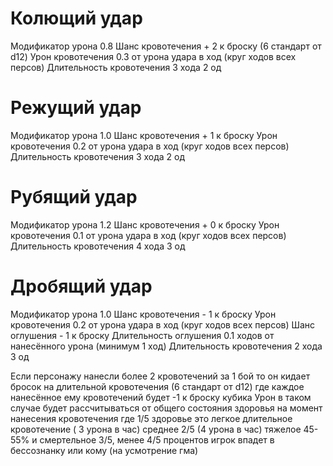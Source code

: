 
# Колющий удар
Модификатор урона 0.8
Шанс кровотечения + 2 к броску (6 стандарт от d12)
Урон кровотечения 0.3 от урона удара в ход (круг ходов всех персов)
Длительность кровотечения 3 хода
2 од

# Режущий удар
Модификатор урона 1.0
Шанс кровотечения + 1 к броску
Урон кровотечения 0.2 от урона удара в ход (круг ходов всех персов)
Длительность кровотечения 3 хода
2 од

# Рубящий удар
Модификатор урона 1.2
Шанс кровотечения + 0 к броску
Урон кровотечения 0.1 от урона удара в ход (круг ходов всех персов)
Длительность кровотечения 4 хода
3 од

# Дробящий удар
Модификатор урона 1.0
Шанс кровотечения - 1 к броску
Урон кровотечения 0.2 от урона удара в ход (круг ходов всех персов)
Шанс оглушения - 1 к броску
Длительность оглушения 0.1 ходов от нанесённого урона (минимум 1 ход)
Длительность кровотечения 2 хода
3 од 

Если персонажу нанесли более 2 кровотечений за 1 бой то он кидает бросок на длительной кровотечения (6 стандарт от d12) где каждое нанесённое ему кровотечений будет -1 к броску кубика
Урон в таком случае будет рассчитываться от общего состояния здоровья на момент нанесения кровотечения где 1/5 здоровье это легкое длительное кровотечение ( 3 урона в час)
среднее 2/5 (4 урона в час) тяжелое 45-55% и смертельное 3/5, менее 4/5 процентов игрок впадет в бессознанку или кому (на усмотрение гма)
